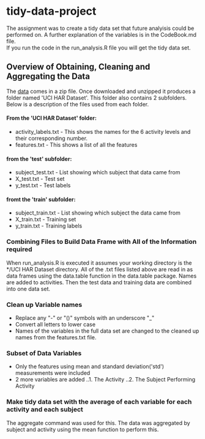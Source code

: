 # tidy-data-project

The assignment was to create a tidy data set that future analyisis could be performed on. 
A further explanation of the variables is in the CodeBook.md file.  
If you run the code in the run_analysis.R file you will get the tidy data set.


## Overview of Obtaining, Cleaning and Aggregating the Data

The [data](https://d396qusza40orc.cloudfront.net/getdata%2Fprojectfiles%2FUCI%20HAR%20Dataset.zip) comes in a zip file. 
Once downloaded and unzipped it produces a folder named 'UCI HAR Dataset'.  This folder also contains 2 subfolders.  Below
is a description of the files used from each folder.

#### From the 'UCI HAR Dataset' folder:
+ activity_labels.txt - This shows the names for the 6 activity levels and their corresponding number.
+ features.txt - This shows a list of all the features

#### from the 'test' subfolder:
+ subject_test.txt - List showing which subject that data came from
+ X_test.txt - Test set
+ y_test.txt - Test labels

#### fromt the 'train' subfolder:
+ subject_train.txt - List showing which subject the data came from
+ X_train.txt - Training set
+ y_train.txt - Training labels

### Combining Files to Build Data Frame with All of the Information required
When run_analysis.R is executed it assumes your working directory is the */UCI HAR Dataset directory.  All of the .txt files listed
above are read in as data frames using the data.table function in the data.table package.  Names are added to activities.  Then the
test data and training data are combined into one data set.  

###  Clean up Variable names
+ Replace any "-" or "()" symbols with an underscore "_"
+ Convert all letters to lower case
+ Names of the variables in the full data set are changed to the cleaned up names from the features.txt file.

###  Subset of Data Variables
+ Only the features using mean and standard deviation('std') measurements were included
+ 2 more variables are added
..1. The Activity
..2. The Subject Performing Activity

### Make tidy data set with the average of each variable for each activity and each subject
The aggregate command was used for this.  The data was aggregated by subject and activity using the mean function to perform this.
